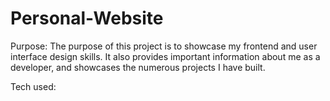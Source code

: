 # Personal-Website
Purpose:
The purpose of this project is to showcase my frontend and user interface design skills. It also provides important information about me as a developer, and showcases the numerous projects I have built.

Tech used:

